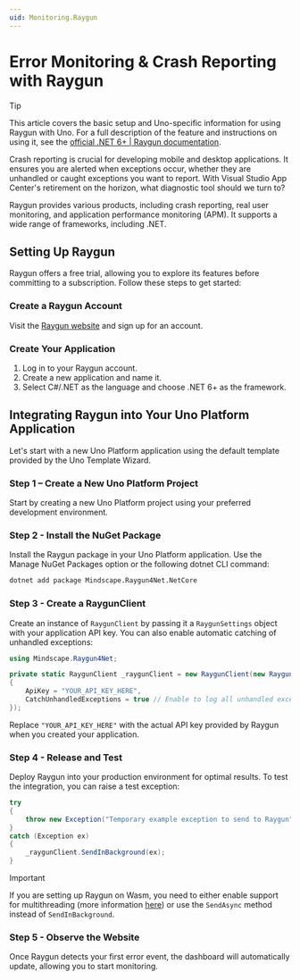 ```yaml
---
uid: Monitoring.Raygun
---
```


# Error Monitoring & Crash Reporting with Raygun

> [!TIP]
> This article covers the basic setup and Uno-specific information for using Raygun with Uno. For a full description of the feature and instructions on using it, see the [official .NET 6+ | Raygun documentation](https://raygun.com/documentation/language-guides/dotnet/crash-reporting/net-core/).

Crash reporting is crucial for developing mobile and desktop applications. It ensures you are alerted when exceptions occur, whether they are unhandled or caught exceptions you want to report. With Visual Studio App Center's retirement on the horizon, what diagnostic tool should we turn to?

Raygun provides various products, including crash reporting, real user monitoring, and application performance monitoring (APM). It supports a wide range of frameworks, including .NET.

## Setting Up Raygun

Raygun offers a free trial, allowing you to explore its features before committing to a subscription. Follow these steps to get started:

### Create a Raygun Account

Visit the [Raygun website](https://raygun.com) and sign up for an account.

### Create Your Application

1. Log in to your Raygun account.
2. Create a new application and name it.
3. Select C#/.NET as the language and choose .NET 6+ as the framework.

## Integrating Raygun into Your Uno Platform Application

Let's start with a new Uno Platform application using the default template provided by the Uno Template Wizard.

### Step 1 – Create a New Uno Platform Project

Start by creating a new Uno Platform project using your preferred development environment.

### Step 2 - Install the NuGet Package

Install the Raygun package in your Uno Platform application. Use the Manage NuGet Packages option or the following dotnet CLI command:

```sh
dotnet add package Mindscape.Raygun4Net.NetCore
```

### Step 3 - Create a RaygunClient

Create an instance of `RaygunClient` by passing it a `RaygunSettings` object with your application API key. You can also enable automatic catching of unhandled exceptions:

```csharp
using Mindscape.Raygun4Net;

private static RaygunClient _raygunClient = new RaygunClient(new RaygunSettings()
{
    ApiKey = "YOUR_API_KEY_HERE",
    CatchUnhandledExceptions = true // Enable to log all unhandled exceptions
});
```

Replace `"YOUR_API_KEY_HERE"` with the actual API key provided by Raygun when you created your application.

### Step 4 - Release and Test

Deploy Raygun into your production environment for optimal results. To test the integration, you can raise a test exception:

```csharp
try
{
    throw new Exception("Temporary example exception to send to Raygun");
}
catch (Exception ex)
{
    _raygunClient.SendInBackground(ex);
}
```

> [!IMPORTANT]
> If you are setting up Raygun on Wasm, you need to either enable support for multithreading (more information [here](https://platform.uno/docs/articles/external/uno.wasm.bootstrap/doc/features-threading.html)) or use the `SendAsync` method instead of `SendInBackground`.

### Step 5 - Observe the Website

Once Raygun detects your first error event, the dashboard will automatically update, allowing you to start monitoring.
